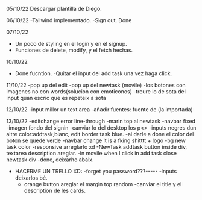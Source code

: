 05/10/22
Descargar plantilla de Diego.

06/10/22
-Tailwind implementado.
-Sign out. Done

07/10/22

- Un poco de styling en el login y en el signup.
- Funciones de delete, modify, y el fetch hechas.

10/10/22

- Done fucntion.
  -Quitar el input del add task una vez haga click.

11/10/22
-pop up del edit
-pop up del newtask (movile)
-los botones con imagenes no con words(solucion con emoticonos)
-treure lo de sota del input quan escric que es repeteix a sota

12/10/22
-input millor un text area
-añadir fuentes: fuente de (la importada)

13/10/22
-editchange error line-through
-marin top al newtask
-navbar fixed
-imagen fondo del signin
-canviar lo del desktop los p<>
-inputs negres dun altre color:addtask,blanc, edit border task blue.
-al darle a done el color del boton se quede verde
-navbar change it is a fking shitttt + logo
-bg new task color
-responsive arreglarlo xd
-NewTask addtask button inside div, textarea description areglar.
-in movile when I click in add task close newtask div
-done, deixarho abaix.

- HACERME UN TRELLO XD:
  -forget you password???-----
  -inputs deixarlos bé.
  - orange button areglar el margin top random
    -canviar el title y el description de les cards.
